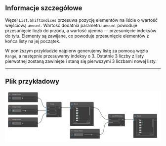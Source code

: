 ## Informacje szczegółowe
Węzeł `List.ShiftIndices` przesuwa pozycję elementów na liście o wartość wejściową `amount`. Wartość dodatnia parametru `amount` powoduje przesunięcie liczb do przodu, a wartość ujemna — przesunięcie indeksów do tyłu. Elementy są zawijane, co powoduje przesunięcie elementów z końca listy na jej początek.

W poniższym przykładzie najpierw generujemy listę za pomocą węzła `Range`, a następnie przesuwamy indeksy o 3. Ostatnie 3 liczby z listy pierwotnej zostaną zawinięte i staną się pierwszymi 3 liczbami nowej listy.
___
## Plik przykładowy

![List.ShiftIndices](./DSCore.List.ShiftIndices_img.jpg)
